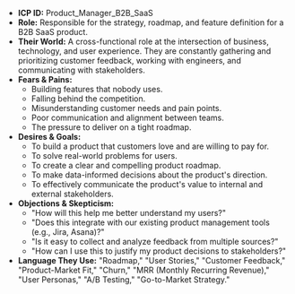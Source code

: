 * **ICP ID:** Product_Manager_B2B_SaaS
* **Role:** Responsible for the strategy, roadmap, and feature definition for a B2B SaaS product.
* **Their World:** A cross-functional role at the intersection of business, technology, and user experience. They are constantly gathering and prioritizing customer feedback, working with engineers, and communicating with stakeholders.
* **Fears & Pains:**
    * Building features that nobody uses.
    * Falling behind the competition.
    * Misunderstanding customer needs and pain points.
    * Poor communication and alignment between teams.
    * The pressure to deliver on a tight roadmap.
* **Desires & Goals:**
    * To build a product that customers love and are willing to pay for.
    * To solve real-world problems for users.
    * To create a clear and compelling product roadmap.
    * To make data-informed decisions about the product's direction.
    * To effectively communicate the product's value to internal and external stakeholders.
* **Objections & Skepticism:**
    * "How will this help me better understand my users?"
    * "Does this integrate with our existing product management tools (e.g., Jira, Asana)?"
    * "Is it easy to collect and analyze feedback from multiple sources?"
    * "How can I use this to justify my product decisions to stakeholders?"
* **Language They Use:** "Roadmap," "User Stories," "Customer Feedback," "Product-Market Fit," "Churn," "MRR (Monthly Recurring Revenue)," "User Personas," "A/B Testing," "Go-to-Market Strategy."

